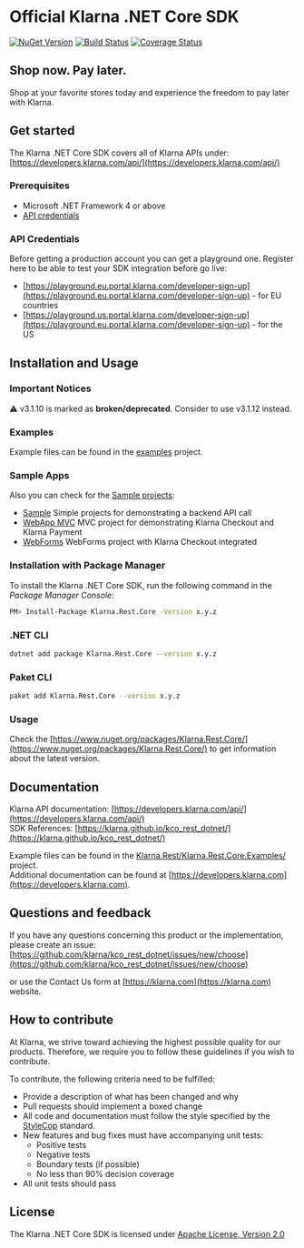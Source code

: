 # Official Klarna .NET Core SDK

[![NuGet Version][nuget-shield]](https://www.nuget.org/packages/Klarna.Rest.Core/)
[![Build Status][travis-image]](https://travis-ci.org/klarna/kco_rest_dotnet)
[![Coverage Status][coveralls-image]](https://coveralls.io/r/klarna/kco_rest_dotnet?branch=v3.x)

## Shop now. Pay later.

Shop at your favorite stores today and experience the freedom to pay later with Klarna.

## Get started

The Klarna .NET Core SDK covers all of Klarna APIs under: [https://developers.klarna.com/api/](https://developers.klarna.com/api/)

### Prerequisites

* Microsoft .NET Framework 4 or above
* [API credentials](#api-credentials)

### API Credentials

Before getting a production account you can get a playground one.
Register here to be able to test your SDK integration before go live:

* [https://playground.eu.portal.klarna.com/developer-sign-up](https://playground.eu.portal.klarna.com/developer-sign-up) - for EU countries
* [https://playground.us.portal.klarna.com/developer-sign-up](https://playground.eu.portal.klarna.com/developer-sign-up) - for the US

## Installation and Usage

### Important Notices

⚠️ v3.1.10 is marked as **broken/deprecated**. Consider to use v3.1.12 instead.

### Examples

Example files can be found in the [examples](Klarna.Rest/Klarna.Rest.Core.Examples) project.    

### Sample Apps

Also you can check for the [Sample projects](Klarna.Rest/SampleProjects):

- [Sample](Klarna.Rest/SampleProjects/Sample)
    Simple projects for demonstrating a backend API call
- [WebApp MVC](Klarna.Rest/SampleProjects/KlarnaCheckoutWebApp)
    MVC project for demonstrating Klarna Checkout and Klarna Payment
- [WebForms](Klarna.Rest/SampleProjects/WebForms)
    WebForms project with Klarna Checkout integrated

### Installation with Package Manager

To install the Klarna .NET Core SDK, run the following command in the *Package Manager Console*:

```bash
PM> Install-Package Klarna.Rest.Core -Version x.y.z
```

### .NET CLI

```bash
dotnet add package Klarna.Rest.Core --version x.y.z
```

### Paket CLI

```bash
paket add Klarna.Rest.Core --version x.y.z
```

### Usage

Check the [https://www.nuget.org/packages/Klarna.Rest.Core/](https://www.nuget.org/packages/Klarna.Rest.Core/) to get information about the latest version.

## Documentation

Klarna API documentation: [https://developers.klarna.com/api/](https://developers.klarna.com/api/)  
SDK References: [https://klarna.github.io/kco_rest_dotnet/](https://klarna.github.io/kco_rest_dotnet/)

Example files can be found in the [Klarna.Rest/Klarna.Rest.Core.Examples/](examples) project.  
Additional documentation can be found at [https://developers.klarna.com](https://developers.klarna.com).

## Questions and feedback

If you have any questions concerning this product or the implementation,
please create an issue: [https://github.com/klarna/kco_rest_dotnet/issues/new/choose](https://github.com/klarna/kco_rest_dotnet/issues/new/choose)  

or use the Contact Us form at [https://klarna.com](https://klarna.com) website.

## How to contribute

At Klarna, we strive toward achieving the highest possible quality for our
products. Therefore, we require you to follow these guidelines if you wish
to contribute.

To contribute, the following criteria need to be fulfilled:

* Provide a description of what has been changed and why
* Pull requests should implement a boxed change
* All code and documentation must follow the style specified by
  the [StyleCop](http://stylecop.codeplex.com/) standard.
* New features and bug fixes must have accompanying unit tests:
  * Positive tests
  * Negative tests
  * Boundary tests (if possible)
  * No less than 90% decision coverage
* All unit tests should pass

## License

The Klarna .NET Core SDK is licensed under
[Apache License, Version 2.0](http://www.apache.org/LICENSE-2.0)

[nuget-shield]: https://img.shields.io/nuget/v/Klarna.Rest.Core.svg?style=flat
[travis-image]: https://img.shields.io/travis/klarna/kco_rest_dotnet/v3.x.svg?style=flat
[coveralls-image]: https://img.shields.io/coveralls/klarna/kco_rest_dotnet/v3.x.svg?style=flat
